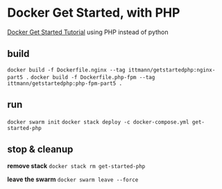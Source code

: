 # Docker Get Started, with PHP #
[Docker Get Started Tutorial](https://docs.docker.com/get-started/part5/) using PHP instead of python

## build ##
`docker build -f Dockerfile.nginx --tag ittmann/getstartedphp:nginx-part5 .`
`docker build -f Dockerfile.php-fpm --tag ittmann/getstartedphp:php-fpm-part5 .`

## run ##
`docker swarm init`
`docker stack deploy -c docker-compose.yml get-started-php`

## stop & cleanup ##
**remove stack**
`docker stack rm get-started-php`

**leave the swarm**
`docker swarm leave --force`
